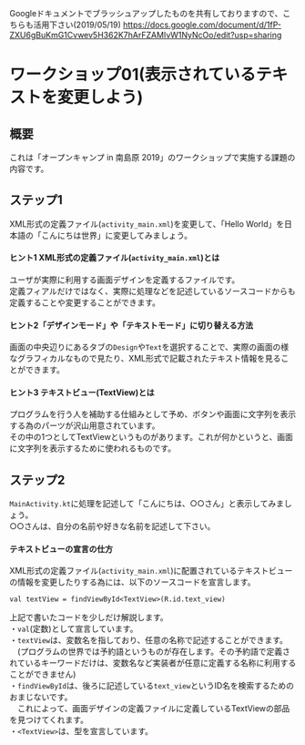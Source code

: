 Googleドキュメントでブラッシュアップしたものを共有しておりますので、こちらも活用下さい(2019/05/19)
https://docs.google.com/document/d/1fP-ZXU6gBuKmG1Cvwev5H362K7hArFZAMIvW1NyNcOo/edit?usp=sharing

# ワークショップ01(表示されているテキストを変更しよう)
## 概要
これは「オープンキャンプ in 南島原 2019」のワークショップで実施する課題の内容です。

## ステップ1
XML形式の定義ファイル(`activity_main.xml`)を変更して、「Hello World」を日本語の「こんにちは世界」に変更してみましょう。

#### ヒント1 XML形式の定義ファイル(`activity_main.xml`)とは
ユーザが実際に利用する画面デザインを定義するファイルです。<br>
定義フィアルだけではなく、実際に処理などを記述しているソースコードからも定義することや変更することができます。

#### ヒント2「デザインモード」や「テキストモード」に切り替える方法
画面の中央辺りにあるタブの`Design`や`Text`を選択することで、実際の画面の様なグラフィカルなもので見たり、XML形式で記載されたテキスト情報を見ることができます。

#### ヒント3 テキストビュー(TextView)とは
プログラムを行う人を補助する仕組みとして予め、ボタンや画面に文字列を表示する為のパーツが沢山用意されています。<br>
その中の1つとしてTextViewというものがあります。これが何かというと、画面に文字列を表示するために使われるものです。

## ステップ2
`MainActivity.kt`に処理を記述して「こんにちは、○○さん」と表示してみましょう。<br>
○○さんは、自分の名前や好きな名前を記述して下さい。

#### テキストビューの宣言の仕方
XML形式の定義ファイル(`activity_main.xml`)に配置されているテキストビューの情報を変更したりする為には、以下のソースコードを宣言します。
```
val textView = findViewById<TextView>(R.id.text_view)
```
上記で書いたコードを少しだけ解説します。<br>
・`val`(定数)として宣言しています。<br>
・`textView`は、変数名を指しており、任意の名称で記述することができます。<br>
　(プログラムの世界では予約語というものが存在します。その予約語で定義されているキーワードだけは、変数名など実装者が任意に定義する名称に利用することができません)<br>
・`findViewById`は、後ろに記述している`text_view`というID名を検索するためのおまじないです。<br>
　これによって、画面デザインの定義ファイルに定義しているTextViewの部品を見つけてくれます。<br>
・`<TextView>`は、型を宣言しています。
